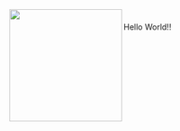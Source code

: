 <img align="left" height="200" src="https://i.imgflip.com/65efzo.gif"  />

###

<p align="left">Hello World!!</p>

###
